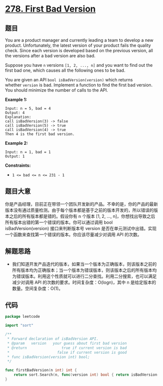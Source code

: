 # [278. First Bad Version](https://leetcode.com/problems/first-bad-version/)

## 题目

You are a product manager and currently leading a team to develop a new product. Unfortunately, the latest version of your product fails the quality check. Since each version is developed based on the previous version, all the versions after a bad version are also bad.

Suppose you have `n` versions `[1, 2, ..., n]` and you want to find out the first bad one, which causes all the following ones to be bad.

You are given an API `bool isBadVersion(version)` which returns whether `version` is bad. Implement a function to find the first bad version. You should minimize the number of calls to the API.

**Example 1:**

```
Input: n = 5, bad = 4
Output: 4
Explanation:
call isBadVersion(3) -> false
call isBadVersion(5) -> true
call isBadVersion(4) -> true
Then 4 is the first bad version.

```

**Example 2:**

```
Input: n = 1, bad = 1
Output: 1

```

**Constraints:**

- `1 <= bad <= n <= 231 - 1`

## 题目大意

你是产品经理，目前正在带领一个团队开发新的产品。不幸的是，你的产品的最新版本没有通过质量检测。由于每个版本都是基于之前的版本开发的，所以错误的版本之后的所有版本都是错的。假设你有 n 个版本 [1, 2, ..., n]，你想找出导致之后所有版本出错的第一个错误的版本。你可以通过调用 bool isBadVersion(version) 接口来判断版本号 version 是否在单元测试中出错。实现一个函数来查找第一个错误的版本。你应该尽量减少对调用 API 的次数。

## 解题思路

- 我们知道开发产品迭代的版本，如果当一个版本为正确版本，则该版本之前的所有版本均为正确版本；当一个版本为错误版本，则该版本之后的所有版本均为错误版本。利用这个性质就可以进行二分查找。利用二分搜索，也可以满足减少对调用 API 的次数的要求。时间复杂度：O(logn)，其中 n 是给定版本的数量。空间复杂度：O(1)。

## 代码

```go
package leetcode

import "sort"

/**
 * Forward declaration of isBadVersion API.
 * @param   version   your guess about first bad version
 * @return                true if current version is bad
 *                      false if current version is good
 * func isBadVersion(version int) bool;
 */

func firstBadVersion(n int) int {
    return sort.Search(n, func(version int) bool { return isBadVersion(version) })
}
```